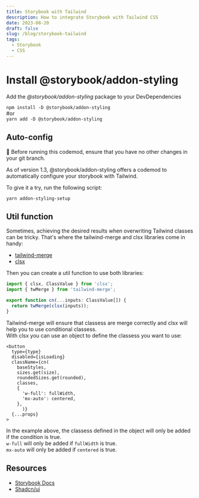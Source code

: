 ```yaml
---
title: Storybook with Tailwind
description: How to integrate Storybook with Tailwind CSS
date: 2023-08-20
draft: false
slug: /blog/storybook-tailwind
tags:
  - Storybook
  - CSS
---
```


# Install @storybook/addon-styling

Add the _@storybook/addon-styling_ package to your DevDependencies

`npm install -D @storybook/addon-styling`<br>
#or<br>
`yarn add -D @storybook/addon-styling`

## Auto-config

📣 Before running this codemod, ensure that you have no other changes in your git branch.

As of version 1.3, @storybook/addon-styling offers a codemod to automatically configure your storybook with Tailwind.

To give it a try, run the following script:

`yarn addon-styling-setup`

## Util function

Sometimes, achieving the desired results when overwriting Tailwind classes can be tricky. That's where the tailwind-merge and clsx libraries come in handy:

- [tailwind-merge](https://www.npmjs.com/package/tailwind-merge)
- [clsx](https://www.npmjs.com/package/clsx)

Then you can create a util function to use both libraries:

```ts:title=src/utils/cn.ts
import { clsx, ClassValue } from 'clsx';
import { twMerge } from 'tailwind-merge';

export function cn(...inputs: ClassValue[]) {
  return twMerge(clsx(inputs));
}
```

Tailwind-merge will ensure that classess are merge correctly and clsx will help you to use conditional classess.<br>
With clsx you can use an object to define the classess you want to use:

```tsx:title=src/stories/Button.tsx
<button
  type={type}
  disabled={isLoading}
  className={cn(
    baseStyles,
    sizes.get(size),
    roundedSizes.get(rounded),
    classes,
    {
      'w-full': fullWidth,
      'mx-auto': centered,
    },
      )}
  {...props}
>
```

In the example above, the classess defined in the object will only be added if the condition is true.<br>
`w-full` will only be added if `fullWidth` is true.<br>
`mx-auto` will only be added if `centered` is true.

## Resources

- [Storybook Docs](https://storybook.js.org/recipes/tailwindcss#install-storybookaddon-styling)
- [Shadcn/ui](https://shadcn.com/)
